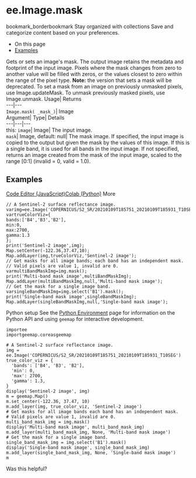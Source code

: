  
#  ee.Image.mask
bookmark_borderbookmark Stay organized with collections  Save and categorize content based on your preferences.
  * On this page
  * [Examples](https://developers.google.com/earth-engine/apidocs/ee-image-mask#examples)


Gets or sets an image's mask. The output image retains the metadata and footprint of the input image. Pixels where the mask changes from zero to another value will be filled with zeros, or the values closest to zero within the range of the pixel type. **Note:** the version that sets a mask will be deprecated. To set a mask from an image on previously unmasked pixels, use Image.updateMask. To unmask previously masked pixels, use Image.unmask.
Usage| Returns  
---|---  
`Image.mask( _mask_)`| Image  
Argument| Type| Details  
---|---|---  
this: `image`| Image| The input image.  
`mask`| Image, default: null| The mask image. If specified, the input image is copied to the output but given the mask by the values of this image. If this is a single band, it is used for all bands in the input image. If not specified, returns an image created from the mask of the input image, scaled to the range [0:1] (invalid = 0, valid = 1.0).  
## Examples
[Code Editor (JavaScript)](https://developers.google.com/earth-engine/apidocs/ee-image-mask#code-editor-javascript-sample)[Colab (Python)](https://developers.google.com/earth-engine/apidocs/ee-image-mask#colab-python-sample) More
```
// A Sentinel-2 surface reflectance image.
varimg=ee.Image('COPERNICUS/S2_SR/20210109T185751_20210109T185931_T10SEG');
vartrueColorViz={
bands:['B4','B3','B2'],
min:0,
max:2700,
gamma:1.3
};
print('Sentinel-2 image',img);
Map.setCenter(-122.36,37.47,10);
Map.addLayer(img,trueColorViz,'Sentinel-2 image');
// Get masks for all image bands; each band has an independent mask.
// Valid pixels are value 1, invalid are 0.
varmultiBandMaskImg=img.mask();
print('Multi-band mask image',multiBandMaskImg);
Map.addLayer(multiBandMaskImg,null,'Multi-band mask image');
// Get the mask for a single image band.
varsingleBandMaskImg=img.select('B1').mask();
print('Single-band mask image',singleBandMaskImg);
Map.addLayer(singleBandMaskImg,null,'Single-band mask image');
```
Python setup
See the [ Python Environment](https://developers.google.com/earth-engine/guides/python_install) page for information on the Python API and using `geemap` for interactive development.
```
importee
importgeemap.coreasgeemap
```
```
# A Sentinel-2 surface reflectance image.
img = ee.Image('COPERNICUS/S2_SR/20210109T185751_20210109T185931_T10SEG')
true_color_viz = {
  'bands': ['B4', 'B3', 'B2'],
  'min': 0,
  'max': 2700,
  'gamma': 1.3,
}
display('Sentinel-2 image', img)
m = geemap.Map()
m.set_center(-122.36, 37.47, 10)
m.add_layer(img, true_color_viz, 'Sentinel-2 image')
# Get masks for all image bands each band has an independent mask.
# Valid pixels are value 1, invalid are 0.
multi_band_mask_img = img.mask()
display('Multi-band mask image', multi_band_mask_img)
m.add_layer(multi_band_mask_img, None, 'Multi-band mask image')
# Get the mask for a single image band.
single_band_mask_img = img.select('B1').mask()
display('Single-band mask image', single_band_mask_img)
m.add_layer(single_band_mask_img, None, 'Single-band mask image')
m
```

Was this helpful?
